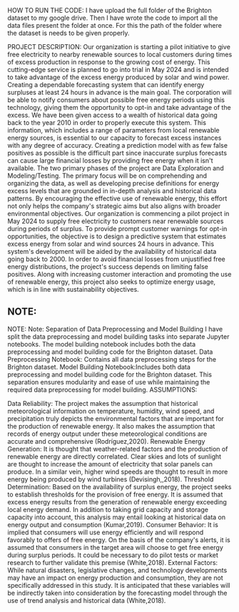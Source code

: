 HOW TO RUN THE CODE: 
I have upload the full folder of the Brighton dataset to my google drive. Then I have wrote the code to import all the data files present the folder at once. For this the path of the folder where the dataset is needs to be given properly.



PROJECT DESCRIPTION:
Our organization is starting a pilot initiative to give free electricity to nearby renewable sources to local customers during times of excess production in response to the growing cost of energy. This cutting-edge service is planned to go into trial in May 2024 and is intended to take advantage of the excess energy produced by solar and wind power. Creating a dependable forecasting system that can identify energy surpluses at least 24 hours in advance is the main goal. The corporation will be able to notify consumers about possible free energy periods using this technology, giving them the opportunity to opt-in and take advantage of the excess. We have been given access to a wealth of historical data going back to the year 2010 in order to properly execute this system. This information, which includes a range of parameters from local renewable energy sources, is essential to our capacity to forecast excess instances with any degree of accuracy. Creating a prediction model with as few false positives as possible is the difficult part since inaccurate surplus forecasts can cause large financial losses by providing free energy when it isn't available. The two primary phases of the project are Data Exploration and Modeling/Testing. The primary focus will be on comprehending and organizing the data, as well as developing precise definitions for energy excess levels that are grounded in in-depth analysis and historical data patterns. By encouraging the effective use of renewable energy, this effort not only helps the company's strategic aims but also aligns with broader environmental objectives. Our organization is commencing a pilot project in May 2024 to supply free electricity to customers near renewable sources during periods of surplus. To provide prompt customer warnings for opt-in opportunities, the objective is to design a predictive system that estimates excess energy from solar and wind sources 24 hours in advance. This system's development will be aided by the availability of historical data going back to 2000. In order to avoid financial losses from unjustified free energy distributions, the project's success depends on limiting false positives. Along with increasing customer interaction and promoting the use of renewable energy, this project also seeks to optimize energy usage, which is in line with sustainability objectives.

## NOTE:
NOTE:
Note: Separation of Data Preprocessing and Model Building
I have split the data preprocessing and model building tasks into separate Jupyter notebooks. The model building notebook includes both the data preprocessing and model building code for the Brighton dataset.
Data Preprocessing Notebook:
Contains all data preprocessing steps for the Brighton dataset.
Model Building Notebook:Includes both data preprocessing and model building code for the Brighton dataset.
This separation ensures modularity and ease of use while maintaining the required data preprocessing for model building.
ASSUMPTIONS:

Data Reliability: The project makes the assumption that historical meteorological information on temperature, humidity, wind speed, and precipitation truly depicts the environmental factors that are important for the production of renewable energy. It also makes the assumption that records of energy output under these meteorological conditions are accurate and comprehensive  (Rodríguez,2020).
Renewable Energy Generation: It is thought that weather-related factors and the production of renewable energy are directly correlated. Clear skies and lots of sunlight are thought to increase the amount of electricity that solar panels can produce. In a similar vein, higher wind speeds are thought to result in more energy being produced by wind turbines  (Devisingh,,2018).
Threshold Determination: Based on the availability of surplus energy, the project seeks to establish thresholds for the provision of free energy. It is assumed that excess energy results from the generation of renewable energy exceeding local energy demand. In addition to taking grid capacity and storage capacity into account, this analysis may entail looking at historical data on energy output and consumption  (Kumar,2019).
Consumer Behavior: It is implied that consumers will use energy efficiently and will respond favorably to offers of free energy. On the basis of the company's alerts, it is assumed that consumers in the target area will choose to get free energy during surplus periods. It could be necessary to do pilot tests or market research to further validate this premise (White,2018).
External Factors: While natural disasters, legislative changes, and technology developments may have an impact on energy production and consumption, they are not specifically addressed in this study. It is anticipated that these variables will be indirectly taken into consideration by the forecasting model through the use of trend analysis and historical data (White,2018).

